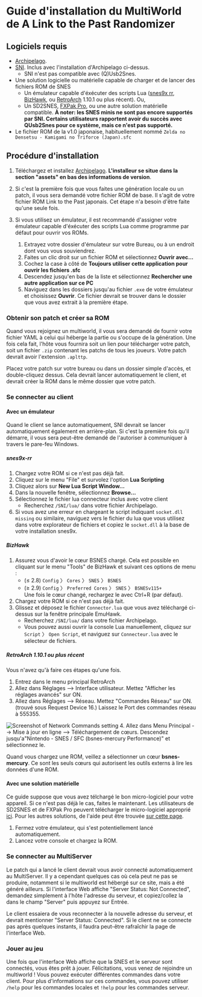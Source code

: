 # Guide d'installation du MultiWorld de A Link to the Past Randomizer

## Logiciels requis

- [Archipelago](https://github.com/ArchipelagoMW/Archipelago/releases).
- [SNI](https://github.com/alttpo/sni/releases). Inclus avec l'installation d'Archipelago ci-dessus.
   - SNI n'est pas compatible avec (Q)Usb2Snes.
- Une solution logicielle ou matérielle capable de charger et de lancer des fichiers ROM de SNES
    - Un émulateur capable d'éxécuter des scripts Lua
      ([snes9x rr](https://github.com/gocha/snes9x-rr/releases),
      [BizHawk](https://tasvideos.org/BizHawk), ou
      [RetroArch](https://retroarch.com?page=platforms) 1.10.1 ou plus récent). Ou,
    - Un SD2SNES, [FXPak Pro](https://krikzz.com/store/home/54-fxpak-pro.html), ou une autre solution matérielle compatible. **À noter:
    les SNES minis ne sont pas encore supportés par SNI. Certains utilisateurs rapportent avoir du succès avec QUsb2Snes pour ce système,
    mais ce n'est pas supporté.**
- Le fichier ROM de la v1.0 japonaise, habituellement nommé `Zelda no Densetsu - Kamigami no Triforce (Japan).sfc`

## Procédure d'installation

1. Téléchargez et installez [Archipelago](https://github.com/ArchipelagoMW/Archipelago/releases). **L'installeur se situe dans la section "assets" en bas des informations de version**.
   
2. Si c'est la première fois que vous faites une génération locale ou un patch, il vous sera demandé votre fichier ROM de base. Il s'agit de votre fichier ROM Link to the Past japonais. Cet étape n'a besoin d'être faite qu'une seule fois.

3. Si vous utilisez un émulateur, il est recommandé d'assigner votre émulateur capable d'éxécuter des scripts Lua comme
   programme par défaut pour ouvrir vos ROMs.
    1. Extrayez votre dossier d'émulateur sur votre Bureau, ou à un endroit dont vous vous souviendrez.
    2. Faites un clic droit sur un fichier ROM et sélectionnez **Ouvrir avec...**
    3. Cochez la case à côté de **Toujours utiliser cette application pour ouvrir les fichiers .sfc**
    4. Descendez jusqu'en bas de la liste et sélectionnez **Rechercher une autre application sur ce PC**
    5. Naviguez dans les dossiers jusqu'au fichier `.exe` de votre émulateur et choisissez **Ouvrir**. Ce fichier
       devrait se trouver dans le dossier que vous avez extrait à la première étape.

### Obtenir son patch et créer sa ROM

Quand vous rejoignez un multiworld, il vous sera demandé de fournir votre fichier YAML à celui qui héberge la partie ou
s'occupe de la génération. Une fois cela fait, l'hôte vous fournira soit un lien pour télécharger votre patch, soit un
fichier `.zip` contenant les patchs de tous les joueurs. Votre patch devrait avoir l'extension `.aplttp`.

Placez votre patch sur votre bureau ou dans un dossier simple d'accès, et double-cliquez dessus. Cela devrait lancer
automatiquement le client, et devrait créer la ROM dans le même dossier que votre patch.

### Se connecter au client

#### Avec un émulateur

Quand le client se lance automatiquement, SNI devrait se lancer automatiquement également en arrière-plan. Si
c'est la première fois qu'il démarre, il vous sera peut-être demandé de l'autoriser à communiquer à travers le pare-feu
Windows.

##### snes9x-rr

1. Chargez votre ROM si ce n'est pas déjà fait.
2. Cliquez sur le menu "File" et survolez l'option **Lua Scripting**
3. Cliquez alors sur **New Lua Script Window...**
4. Dans la nouvelle fenêtre, sélectionnez **Browse...**
5. Sélectionnez le fichier lua connecteur inclus avec votre client
    - Recherchez `/SNI/lua/` dans votre fichier Archipelago. 
6. Si vous avez une erreur en chargeant le script indiquant `socket.dll missing` ou similaire, naviguez vers le fichier du
lua que vous utilisez dans votre explorateur de fichiers et copiez le `socket.dll` à la base de votre installation snes9x.

##### BizHawk

1. Assurez vous d'avoir le cœur BSNES chargé. Cela est possible en cliquant sur le menu "Tools" de BizHawk et suivant
   ces options de menu :
    - (≤ 2.8) `Config` 〉 `Cores` 〉 `SNES` 〉 `BSNES`
    - (≥ 2.9) `Config` 〉 `Preferred Cores` 〉 `SNES` 〉 `BSNESv115+`  
   Une fois le cœur changé, rechargez le avec Ctrl+R (par défaut).
2. Chargez votre ROM si ce n'est pas déjà fait.
3. Glissez et déposez le fichier `Connector.lua` que vous avez téléchargé ci-dessus sur la fenêtre principale EmuHawk.
    - Recherchez `/SNI/lua/` dans votre fichier Archipelago. 
    - Vous pouvez aussi ouvrir la console Lua manuellement, cliquez sur `Script` 〉 `Open Script`, et naviguez sur `Connecteur.lua`
      avec le sélecteur de fichiers.

##### RetroArch 1.10.1 ou plus récent

Vous n'avez qu'à faire ces étapes qu'une fois.

1. Entrez dans le menu principal RetroArch
2. Allez dans Réglages --> Interface utilisateur. Mettez "Afficher les réglages avancés" sur ON.
3. Allez dans Réglages --> Réseau. Mettez "Commandes Réseau" sur ON. (trouvé sous Request Device 16.) Laissez le 
Port des commandes réseau à 555355.

![Screenshot of Network Commands setting](/static/generated/docs/A%20Link%20to%20the%20Past/retroarch-network-commands-fr.png)
4. Allez dans Menu Principal --> Mise à jour en ligne --> Téléchargement de cœurs. Descendez jusqu'a"Nintendo - SNES / SFC (bsnes-mercury Performance)" et 
   sélectionnez le.

Quand vous chargez une ROM, veillez a sélectionner un cœur **bsnes-mercury**. Ce sont les seuls cœurs qui autorisent les outils externs à lire les données d'une ROM.

#### Avec une solution matérielle

Ce guide suppose que vous avez télchargé le bon micro-logiciel pour votre appareil. Si ce n'est pas déjà le cas, faites
le maintenant. Les utilisateurs de SD2SNES et de FXPak Pro peuvent télécharger le micro-logiciel approprié
[ici](https://github.com/RedGuyyyy/sd2snes/releases). Pour les autres solutions, de l'aide peut être trouvée
[sur cette page](http://usb2snes.com/#supported-platforms).

1. Fermez votre émulateur, qui s'est potentiellement lancé automatiquement.
2. Lancez votre console et chargez la ROM.

### Se connecter au MultiServer

Le patch qui a lancé le client devrait vous avoir connecté automatiquement au MultiServer. Il y a cependant quelques cas
où cela peut ne pas se produire, notamment si le multiworld est hébergé sur ce site, mais a été généré ailleurs. Si
l'interface Web affiche "Server Status: Not Connected", demandez simplement à l'hôte l'adresse du serveur, et
copiez/collez la dans le champ "Server" puis appuyez sur Entrée.

Le client essaiera de vous reconnecter à la nouvelle adresse du serveur, et devrait mentionner "Server Status:
Connected". Si le client ne se connecte pas après quelques instants, il faudra peut-être rafraîchir la page de
l'interface Web.

### Jouer au jeu

Une fois que l'interface Web affiche que la SNES et le serveur sont connectés, vous êtes prêt à jouer. Félicitations,
vous venez de rejoindre un multiworld ! Vous pouvez exécuter différentes commandes dans votre client. Pour plus d'informations
sur ces commandes, vous pouvez utiliser `/help` pour les commandes locales et `!help` pour les commandes serveur.
